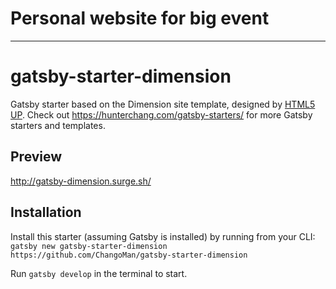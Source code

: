 # Personal website for big event
----
# gatsby-starter-dimension
Gatsby starter based on the Dimension site template, designed by [HTML5 UP](https://html5up.net/dimension). Check out https://hunterchang.com/gatsby-starters/ for more Gatsby starters and templates.

## Preview

http://gatsby-dimension.surge.sh/

## Installation

Install this starter (assuming Gatsby is installed) by running from your CLI:
`gatsby new gatsby-starter-dimension https://github.com/ChangoMan/gatsby-starter-dimension`

Run `gatsby develop` in the terminal to start.
